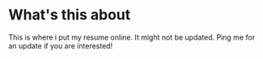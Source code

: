 What's this about
=================

This is where i put my resume online. It might not be updated. Ping me for an
update if you are interested!

